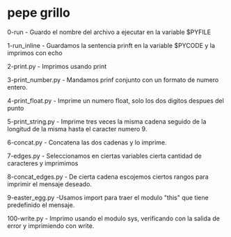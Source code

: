 # pepe grillo

0-run - Guardo el nombre del archivo a ejecutar en la variable $PYFILE

1-run_inline - Guardamos la sentencia prinft en la variable $PYCODE y la imprimos con echo

2-print.py - Imprimos usando print

3-print_number.py - Mandamos prinf conjunto con un formato de numero entero.

4-print_float.py - Imprime un numero float, solo los dos digitos despues del punto

5-print_string.py - Imprime tres veces la misma cadena seguido de la longitud de la misma hasta el caracter numero 9. 

6-concat.py - Concatena las dos cadenas y lo imprime.

7-edges.py - Seleccionamos en ciertas variables cierta cantidad de caracteres y imprimimos

8-concat_edges.py - De cierta cadena escojemos ciertos rangos para imprimir el mensaje deseado.

9-easter_egg.py -Usamos import para traer el modulo "this" que tiene predefinido el mensaje.

100-write.py - Imprimo usando el modulo sys, verificando con la salida de error y imprimiendo con write.